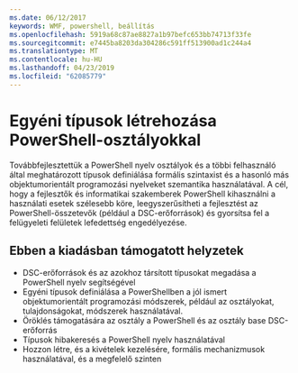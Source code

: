 ```yaml
---
ms.date: 06/12/2017
keywords: WMF, powershell, beállítás
ms.openlocfilehash: 5919a68c87ae8827a1b97befc653bb74713f33fe
ms.sourcegitcommit: e7445ba8203da304286c591ff513900ad1c244a4
ms.translationtype: MT
ms.contentlocale: hu-HU
ms.lasthandoff: 04/23/2019
ms.locfileid: "62085779"
---
```

# <a name="creating-custom-types-using-powershell-classes"></a>Egyéni típusok létrehozása PowerShell-osztályokkal

Továbbfejlesztettük a PowerShell nyelv osztályok és a többi felhasználó által meghatározott típusok definiálása formális szintaxist és a hasonló más objektumorientált programozási nyelveket szemantika használatával. A cél, hogy a fejlesztők és informatikai szakemberek PowerShell kihasználni a használati esetek szélesebb köre, leegyszerűsítheti a fejlesztést az PowerShell-összetevők (például a DSC-erőforrások) és gyorsítsa fel a felügyeleti felületek lefedettség engedélyezése.

## <a name="supported-scenarios-in-this-release"></a>Ebben a kiadásban támogatott helyzetek

-   DSC-erőforrások és az azokhoz társított típusokat megadása a PowerShell nyelv segítségével
-   Egyéni típusok definiálása a PowerShellben a jól ismert objektumorientált programozási módszerek, például az osztályokat, tulajdonságokat, módszerek használatával.
-   Öröklés támogatására az osztály a PowerShell és az osztály base DSC-erőforrás
-   Típusok hibakeresés a PowerShell nyelv használatával
-   Hozzon létre, és a kivételek kezelésére, formális mechanizmusok használatával, és a megfelelő szinten
